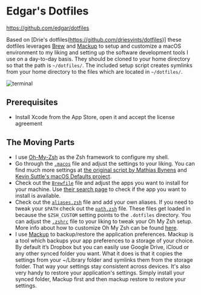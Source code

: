 # Edgar's Dotfiles

https://github.com/edgar/dotfiles

Based on [Drie's dotfiles(https://github.com/driesvints/dotfiles)] these dotfiles leverages [Brew](https://github.com/driesvints/dotfiles/blob/master/Brewfile) and [Mackup](https://github.com/lra/mackup) to setup and customize a macOS environment to my liking and setting up the software development tools I use on a day-to-day basis. They should be cloned to your home directory so that the path is `~/dotfiles/`. The included setup script creates symlinks from your home directory to the files which are located in `~/dotfiles/`.

![terminal](https://raw.github.com/edgar/dotfiles/master/edgar-terminal.png)

## Prerequisites

* Install Xcode from the App Store, open it and accept the license agreement

## The Moving Parts

* I use [Oh-My-Zsh](https://github.com/robbyrussell/oh-my-zsh) as the Zsh framework to configure my shell. 
* Go through the [`.macos`](./.macos) file and adjust the settings to your liking. You can find much more settings at [the original script by Mathias Bynens](https://github.com/mathiasbynens/dotfiles/blob/master/.macos) and [Kevin Suttle's macOS Defaults project](https://github.com/kevinSuttle/MacOS-Defaults).
* Check out the [`Brewfile`](./Brewfile) file and adjust the apps you want to install for your machine. Use [their search page](https://formulae.brew.sh/) to check if the app you want to install is available.
* Check out the [`aliases.zsh`](./aliases.zsh) file and add your own aliases. If you need to tweak your `$PATH` check out the [`path.zsh`](./path.zsh) file. These files get loaded in because the `$ZSH_CUSTOM` setting points to the `.dotfiles` directory. You can adjust the [`.zshrc`](./.zshrc) file to your liking to tweak your Oh My Zsh setup. More info about how to customize Oh My Zsh can be found [here](https://github.com/robbyrussell/oh-my-zsh/wiki/Customization).
* I use [Mackup](https://github.com/lra/mackup) to backup/restore the application preferences. Mackup is a tool which backups your app preferences to a storage of your choice. By default it’s Dropbox but you can easily use Google Drive, iCloud or any other synced folder you want. What it does is that it copies the settings from your ~/Library folder and symlinks them from the storage folder. That way your settings stay consistent across devices. It's also very handy to restore your application's settings. Simply install your synced folder, Mackup first and then mackup restore to restore your settings.

